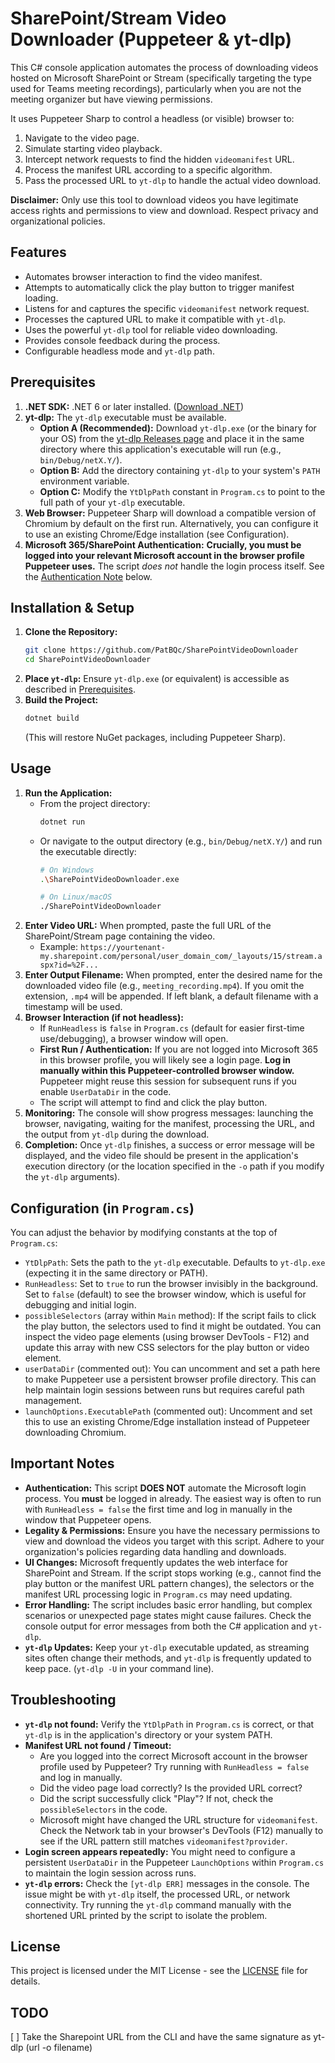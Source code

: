 # SharePoint/Stream Video Downloader (Puppeteer & yt-dlp)

This C# console application automates the process of downloading videos hosted on Microsoft SharePoint or Stream (specifically targeting the type used for Teams meeting recordings), particularly when you are not the meeting organizer but have viewing permissions.

It uses Puppeteer Sharp to control a headless (or visible) browser to:
1.  Navigate to the video page.
2.  Simulate starting video playback.
3.  Intercept network requests to find the hidden `videomanifest` URL.
4.  Process the manifest URL according to a specific algorithm.
5.  Pass the processed URL to `yt-dlp` to handle the actual video download.

**Disclaimer:** Only use this tool to download videos you have legitimate access rights and permissions to view and download. Respect privacy and organizational policies.

## Features

*   Automates browser interaction to find the video manifest.
*   Attempts to automatically click the play button to trigger manifest loading.
*   Listens for and captures the specific `videomanifest` network request.
*   Processes the captured URL to make it compatible with `yt-dlp`.
*   Uses the powerful `yt-dlp` tool for reliable video downloading.
*   Provides console feedback during the process.
*   Configurable headless mode and `yt-dlp` path.

## Prerequisites

1.  **.NET SDK:** .NET 6 or later installed. ([Download .NET](https://dotnet.microsoft.com/download))
2.  **yt-dlp:** The `yt-dlp` executable must be available.
    *   **Option A (Recommended):** Download `yt-dlp.exe` (or the binary for your OS) from the [yt-dlp Releases page](https://github.com/yt-dlp/yt-dlp/releases) and place it in the same directory where this application's executable will run (e.g., `bin/Debug/netX.Y/`).
    *   **Option B:** Add the directory containing `yt-dlp` to your system's `PATH` environment variable.
    *   **Option C:** Modify the `YtDlpPath` constant in `Program.cs` to point to the full path of your `yt-dlp` executable.
3.  **Web Browser:** Puppeteer Sharp will download a compatible version of Chromium by default on the first run. Alternatively, you can configure it to use an existing Chrome/Edge installation (see Configuration).
4.  **Microsoft 365/SharePoint Authentication:** **Crucially, you must be logged into your relevant Microsoft account in the browser profile Puppeteer uses.** The script *does not* handle the login process itself. See the [Authentication Note](#important-notes) below.

## Installation & Setup

1.  **Clone the Repository:**
    ```bash
    git clone https://github.com/PatBQc/SharePointVideoDownloader
    cd SharePointVideoDownloader
    ```
2.  **Place `yt-dlp`:** Ensure `yt-dlp.exe` (or equivalent) is accessible as described in [Prerequisites](#prerequisites).
3.  **Build the Project:**
    ```bash
    dotnet build
    ```
    (This will restore NuGet packages, including Puppeteer Sharp).

## Usage

1.  **Run the Application:**
    *   From the project directory:
        ```bash
        dotnet run
        ```
    *   Or navigate to the output directory (e.g., `bin/Debug/netX.Y/`) and run the executable directly:
        ```bash
        # On Windows
        .\SharePointVideoDownloader.exe

        # On Linux/macOS
        ./SharePointVideoDownloader
        ```
2.  **Enter Video URL:** When prompted, paste the full URL of the SharePoint/Stream page containing the video.
    *   Example: `https://yourtenant-my.sharepoint.com/personal/user_domain_com/_layouts/15/stream.aspx?id=%2F...`
3.  **Enter Output Filename:** When prompted, enter the desired name for the downloaded video file (e.g., `meeting_recording.mp4`). If you omit the extension, `.mp4` will be appended. If left blank, a default filename with a timestamp will be used.
4.  **Browser Interaction (if not headless):**
    *   If `RunHeadless` is `false` in `Program.cs` (default for easier first-time use/debugging), a browser window will open.
    *   **First Run / Authentication:** If you are not logged into Microsoft 365 in this browser profile, you will likely see a login page. **Log in manually within this Puppeteer-controlled browser window.** Puppeteer might reuse this session for subsequent runs if you enable `UserDataDir` in the code.
    *   The script will attempt to find and click the play button.
5.  **Monitoring:** The console will show progress messages: launching the browser, navigating, waiting for the manifest, processing the URL, and the output from `yt-dlp` during the download.
6.  **Completion:** Once `yt-dlp` finishes, a success or error message will be displayed, and the video file should be present in the application's execution directory (or the location specified in the `-o` path if you modify the `yt-dlp` arguments).

## Configuration (in `Program.cs`)

You can adjust the behavior by modifying constants at the top of `Program.cs`:

*   `YtDlpPath`: Sets the path to the `yt-dlp` executable. Defaults to `yt-dlp.exe` (expecting it in the same directory or PATH).
*   `RunHeadless`: Set to `true` to run the browser invisibly in the background. Set to `false` (default) to see the browser window, which is useful for debugging and initial login.
*   `possibleSelectors` (array within `Main` method): If the script fails to click the play button, the selectors used to find it might be outdated. You can inspect the video page elements (using browser DevTools - F12) and update this array with new CSS selectors for the play button or video element.
*   `userDataDir` (commented out): You can uncomment and set a path here to make Puppeteer use a persistent browser profile directory. This can help maintain login sessions between runs but requires careful path management.
*   `launchOptions.ExecutablePath` (commented out): Uncomment and set this to use an existing Chrome/Edge installation instead of Puppeteer downloading Chromium.

## Important Notes

*   **Authentication:** This script **DOES NOT** automate the Microsoft login process. You **must** be logged in already. The easiest way is often to run with `RunHeadless = false` the first time and log in manually in the window that Puppeteer opens.
*   **Legality & Permissions:** Ensure you have the necessary permissions to view and download the videos you target with this script. Adhere to your organization's policies regarding data handling and downloads.
*   **UI Changes:** Microsoft frequently updates the web interface for SharePoint and Stream. If the script stops working (e.g., cannot find the play button or the manifest URL pattern changes), the selectors or the manifest URL processing logic in `Program.cs` may need updating.
*   **Error Handling:** The script includes basic error handling, but complex scenarios or unexpected page states might cause failures. Check the console output for error messages from both the C# application and `yt-dlp`.
*   **`yt-dlp` Updates:** Keep your `yt-dlp` executable updated, as streaming sites often change their methods, and `yt-dlp` is frequently updated to keep pace. (`yt-dlp -U` in your command line).

## Troubleshooting

*   **`yt-dlp` not found:** Verify the `YtDlpPath` in `Program.cs` is correct, or that `yt-dlp` is in the application's directory or your system PATH.
*   **Manifest URL not found / Timeout:**
    *   Are you logged into the correct Microsoft account in the browser profile used by Puppeteer? Try running with `RunHeadless = false` and log in manually.
    *   Did the video page load correctly? Is the provided URL correct?
    *   Did the script successfully click "Play"? If not, check the `possibleSelectors` in the code.
    *   Microsoft might have changed the URL structure for `videomanifest`. Check the Network tab in your browser's DevTools (F12) manually to see if the URL pattern still matches `videomanifest?provider`.
*   **Login screen appears repeatedly:** You might need to configure a persistent `UserDataDir` in the Puppeteer `LaunchOptions` within `Program.cs` to maintain the login session across runs.
*   **`yt-dlp` errors:** Check the `[yt-dlp ERR]` messages in the console. The issue might be with `yt-dlp` itself, the processed URL, or network connectivity. Try running the `yt-dlp` command manually with the shortened URL printed by the script to isolate the problem.

## License

This project is licensed under the MIT License - see the [LICENSE](LICENSE) file for details.


## TODO

[ ] Take the Sharepoint URL from the CLI and have the same signature as yt-dlp (url -o filename)
